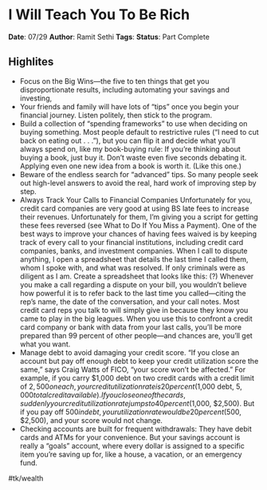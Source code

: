 # I Will Teach You To Be Rich
**Date**: 07/29
**Author**: Ramit Sethi
**Tags**:
**Status**: Part Complete
## Highlites
* Focus on the Big Wins—the five to ten things that get you disproportionate results, including automating your savings and investing,
* Your friends and family will have lots of “tips” once you begin your financial journey. Listen politely, then stick to the program.
* Build a collection of “spending frameworks” to use when deciding on buying something. Most people default to restrictive rules (“I need to cut back on eating out . . .”), but you can flip it and decide what you’ll always spend on, like my book-buying rule: If you’re thinking about buying a book, just buy it. Don’t waste even five seconds debating it. Applying even one new idea from a book is worth it. (Like this one.)
* Beware of the endless search for “advanced” tips. So many people seek out high-level answers to avoid the real, hard work of improving step by step.
* Always Track Your Calls to Financial Companies Unfortunately for you, credit card companies are very good at using BS late fees to increase their revenues. Unfortunately for them, I’m giving you a script for getting these fees reversed (see What to Do If You Miss a Payment). One of the best ways to improve your chances of having fees waived is by keeping track of every call to your financial institutions, including credit card companies, banks, and investment companies. When I call to dispute anything, I open a spreadsheet that details the last time I called them, whom I spoke with, and what was resolved. If only criminals were as diligent as I am. Create a spreadsheet that looks like this: (?) Whenever you make a call regarding a dispute on your bill, you wouldn’t believe how powerful it is to refer back to the last time you called—citing the rep’s name, the date of the conversation, and your call notes. Most credit card reps you talk to will simply give in because they know you came to play in the big leagues. When you use this to confront a credit card company or bank with data from your last calls, you’ll be more prepared than 99 percent of other people—and chances are, you’ll get what you want.
* Manage debt to avoid damaging your credit score. “If you close an account but pay off enough debt to keep your credit utilization score the same,” says Craig Watts of FICO, “your score won’t be affected.” For example, if you carry $1,000 debt on two credit cards with a credit limit of $2,500 on each, your credit utilization rate is 20 percent ($1,000 debt, $5,000 total credit available). If you close one of the cards, suddenly your credit utilization rate jumps to 40 percent ($1,000, $2,500). But if you pay off $500 in debt, your utilization rate would be 20 percent ($500, $2,500), and your score would not change.
* Checking accounts are built for frequent withdrawals: They have debit cards and ATMs for your convenience. But your savings account is really a “goals” account, where every dollar is assigned to a specific item you’re saving up for, like a house, a vacation, or an emergency fund.

#tk/wealth


